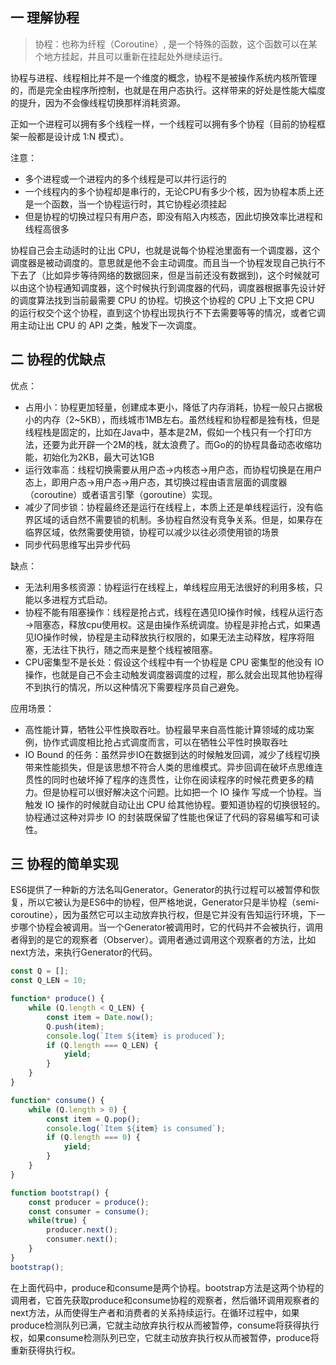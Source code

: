 ## 一 理解协程

> 协程：也称为纤程（Coroutine）,  是一个特殊的函数，这个函数可以在某个地方挂起，并且可以重新在挂起处外继续运行。

协程与进程、线程相比并不是一个维度的概念，协程不是被操作系统内核所管理的，而是完全由程序所控制，也就是在用户态执行。这样带来的好处是性能大幅度的提升，因为不会像线程切换那样消耗资源。   

正如一个进程可以拥有多个线程一样，一个线程可以拥有多个协程（目前的协程框架一般都是设计成 1:N 模式）。

注意：
- 多个进程或一个进程内的多个线程是可以并行运行的
- 一个线程内的多个协程却是串行的，无论CPU有多少个核，因为协程本质上还是一个函数，当一个协程运行时，其它协程必须挂起
- 但是协程的切换过程只有用户态，即没有陷入内核态，因此切换效率比进程和线程高很多 

协程自己会主动适时的让出 CPU，也就是说每个协程池里面有一个调度器，这个调度器是被动调度的。意思就是他不会主动调度。而且当一个协程发现自己执行不下去了（比如异步等待网络的数据回来，但是当前还没有数据到)，这个时候就可以由这个协程通知调度器，这个时候执行到调度器的代码，调度器根据事先设计好的调度算法找到当前最需要 CPU 的协程。切换这个协程的 CPU 上下文把 CPU 的运行权交个这个协程，直到这个协程出现执行不下去需要等等的情况，或者它调用主动让出 CPU 的 API 之类，触发下一次调度。  

## 二 协程的优缺点

优点：
- 占用小：协程更加轻量，创建成本更小，降低了内存消耗，协程一般只占据极小的内存（2~5KB），而线城市1MB左右。虽然线程和协程都是独有栈，但是线程栈是固定的，比如在Java中，基本是2M，假如一个栈只有一个打印方法，还要为此开辟一个2M的栈，就太浪费了。而Go的的协程具备动态收缩功能，初始化为2KB，最大可达1GB
- 运行效率高：线程切换需要从用户态->内核态->用户态，而协程切换是在用户态上，即用户态->用户态->用户态，其切换过程由语言层面的调度器（coroutine）或者语言引擎（goroutine）实现。
- 减少了同步锁：协程最终还是运行在线程上，本质上还是单线程运行，没有临界区域的话自然不需要锁的机制。多协程自然没有竞争关系。但是，如果存在临界区域，依然需要使用锁，协程可以减少以往必须使用锁的场景
- 同步代码思维写出异步代码

缺点：
- 无法利用多核资源：协程运行在线程上，单线程应用无法很好的利用多核，只能以多进程方式启动。
- 协程不能有阻塞操作：线程是抢占式，线程在遇见IO操作时候，线程从运行态→阻塞态，释放cpu使用权。这是由操作系统调度。协程是非抢占式，如果遇见IO操作时候，协程是主动释放执行权限的，如果无法主动释放，程序将阻塞，无法往下执行，随之而来是整个线程被阻塞。
- CPU密集型不是长处：假设这个线程中有一个协程是 CPU 密集型的他没有 IO 操作，也就是自己不会主动触发调度器调度的过程，那么就会出现其他协程得不到执行的情况，所以这种情况下需要程序员自己避免。

应用场景：
- 高性能计算，牺牲公平性换取吞吐。协程最早来自高性能计算领域的成功案例，协作式调度相比抢占式调度而言，可以在牺牲公平性时换取吞吐
- IO Bound 的任务：虽然异步IO在数据到达的时候触发回调，减少了线程切换带来性能损失，但是该思想不符合人类的思维模式。异步回调在破坏点思维连贯性的同时也破坏掉了程序的连贯性，让你在阅读程序的时候花费更多的精力。但是协程可以很好解决这个问题。比如把一个 IO 操作 写成一个协程。当触发 IO 操作的时候就自动让出 CPU 给其他协程。要知道协程的切换很轻的。协程通过这种对异步 IO 的封装既保留了性能也保证了代码的容易编写和可读性。

## 三 协程的简单实现

ES6提供了一种新的方法名叫Generator。Generator的执行过程可以被暂停和恢复，所以它被认为是ES6中的协程，但严格地说，Generator只是半协程（semi-coroutine），因为虽然它可以主动放弃执行权，但是它并没有告知运行环境，下一步哪个协程会被调用。当一个Generator被调用时，它的代码并不会被执行，调用者得到的是它的观察者（Observer）。调用者通过调用这个观察者的方法，比如next方法，来执行Generator的代码。
```js
const Q = [];
const Q_LEN = 10;

function* produce() {
    while (Q.length < Q_LEN) {
        const item = Date.now();
        Q.push(item);
        console.log(`Item ${item} is produced`);
        if (Q.length === Q_LEN) {
            yield;
        }
    }
}

function* consume() {
    while (Q.length > 0) {
        const item = Q.pop();
        console.log(`Item ${item} is consumed`);
        if (Q.length === 0) {
            yield;
        }
    }
}

function bootstrap() {
    const producer = produce();
    const consumer = consume();
    while(true) {
        producer.next();
        consumer.next();
    }
}
bootstrap();
```

在上面代码中，produce和consume是两个协程。bootstrap方法是这两个协程的调用者，它首先获取produce和consume协程的观察者，然后循环调用观察者的next方法，从而使得生产者和消费者的关系持续运行。在循环过程中，如果produce检测队列已满，它就主动放弃执行权从而被暂停，consume将获得执行权，如果consume检测队列已空，它就主动放弃执行权从而被暂停，produce将重新获得执行权。